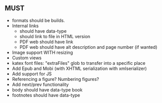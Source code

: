 ## MUST

- formats should be builds.
- Internal links
  - should have data-type
  - should link to file in HTML version
  - PDF web should have link
  - PDF web should have alt description and page number (if wanted)
- Image support WITH resizing
- Custom views
- katex font files: "extraFiles" glob to transfer into a specific place
- Add Epub and Mobi (with XHTML serialization with xmlserializer)
- Add support for JS
- Referencing a figure? Numbering figures?
- Add next/prev functionality
- body should have data-type book
- footnotes should have data-type
